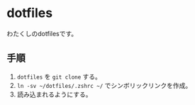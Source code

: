 # dotfiles

わたくしのdotfilesです。

## 手順

1. `dotfiles` を `git clone` する。
2. `ln -sv ~/dotfiles/.zshrc ~/` でシンボリックリンクを作成。
3. 読み込まれるようにする。
